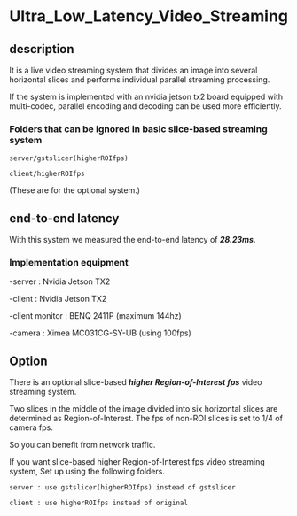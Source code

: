 # Ultra_Low_Latency_Video_Streaming

## description
 It is a live video streaming system that divides an image into several horizontal slices and performs individual parallel streaming processing.

If the system is implemented with an nvidia jetson tx2 board equipped with multi-codec, parallel encoding and decoding can be used more efficiently.

### Folders that can be ignored in basic slice-based streaming system

```server/gstslicer(higherROIfps)```

```client/higherROIfps```

(These are for the optional system.)

## end-to-end latency
 
 With this system we measured the end-to-end latency of ***28.23ms***.
 
### Implementation equipment
-server : Nvidia Jetson TX2

-client : Nvidia Jetson TX2

-client monitor : BENQ 2411P (maximum 144hz)

-camera : Ximea MC031CG-SY-UB (using 100fps)

## Option

There is an optional slice-based ***higher Region-of-Interest fps*** video streaming system.

Two slices in the middle of the image divided into six horizontal slices are determined as Region-of-Interest. The fps of non-ROI slices is set to 1/4 of camera fps.

So you can benefit from network traffic.

If you want slice-based higher Region-of-Interest fps video streaming system, 
Set up using the following folders.

```server : use gstslicer(higherROIfps) instead of gstslicer```

```client : use higherROIfps instead of original```

